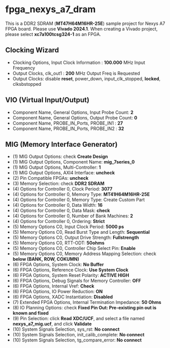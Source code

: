 # fpga_nexys_a7_dram

This is a DDR2 SDRAM (**MT47H64M16HR-25E**) sample project for Nexys A7 FPGA board.
Please use **Vivado 2024.1**. 
When creating a Vivado project, please select **xc7a100tcsg324-1** as an FPGA. 

## Clocking Wizard

- Clocking Options, Input Clock Information : **100.000** MHz Input Frequency
- Output Clocks, clk_out1 : **200** MHz Output Freq is Requested
- Output Clocks: disable **reset**, power_down, input_clk_stopped, **locked**, clksbstopped

## VIO (Virtual Input/Output)

- Component Name, General Options, Input Probe Count: **2**
- Component Name, General Options, Output Probe Count: **0**
- Component Name, PROBE_IN_Ports, PROBE_IN1 : **27**
- Component Name, PROBE_IN_Ports, PROBE_IN2 : **32**


## MIG (Memory Interface Generator)

- (1) MIG Output Options: check **Create Design**
- (1) MIG Output Options, Component Name: **mig_7series_0**
- (1) MIG Output Options, Multi-Controller: **1**
- (1) MIG Output Options, AXI4 Interface: **uncheck**
- (2) Pin Compatible FPGAs: **uncheck** 
- (3) Memory Selection: check **DDR2 SDRAM**
- (4) Options for Controller 0, Clock Period: **3077**
- (4) Options for Controller 0, Memory Type: **MT41H64M16HR-25E**
- (4) Options for Controller 0, Memory Type: Create Custom Part
- (4) Options for Controller 0, Data Width: **16**
- (4) Options for Controller 0, Data Mask: **check**
- (4) Options for Controller 0, Number of Bank Machines: **2**
- (4) Options for Controller 0, Ordering: **Strict**
- (5) Memory Options C0, Input Clock Period: **5000 ps**
- (5) Memory Options C0, Read Burst Type and Length: **Sequential**
- (5) Memory Options C0, Output Drive Strength: **Fullstrength**
- (5) Memory Options C0, RTT-ODT: **50ohms**
- (5) Memory Options C0, Controller Chip Select Pin: **Enable**
- (5) Memory Options C0, Memory Address Mapping Selection: check **below (BANK, ROW, COKUMN)**
- (6) FPGA Options, System Clock: **No Buffer**
- (6) FPGA Options, Reference Clock: **Use System Clock**
- (6) FPGA Options, System Reset Polarity: **ACTIVE HIGH**
- (6) FPGA Options, Debug Signals for Memory Controller: **OFF**
- (6) FPGA Options, Internal Vref: **Check**
- (6) FPGA Options, IO Power Reduction: **ON**
- (6) FPGA Options, XADC Instantiation: **Disabled**
- (7) Extended FPGA Options, Internal Termination Impedance: **50 Ohms**
- (8) IO Planning Options: check **Fixed Pin Out: Pre-existing pin out is known and fixed**
- (9) Pin Selection: click **Read XDC/UCF**, and select a file named **nexys_a7_mig.ucf**, and click **Validate**
- (10) System Signals Selection, sys_rst: **No connect**
- (10) System Signals Selection, init_calib_complete: **No connect**
- (10) System Signals Selection, tg_compare_error: **No connect**


